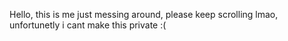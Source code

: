 Hello, this is me just messing around, please keep scrolling lmao, unfortunetly i cant make this private :(
